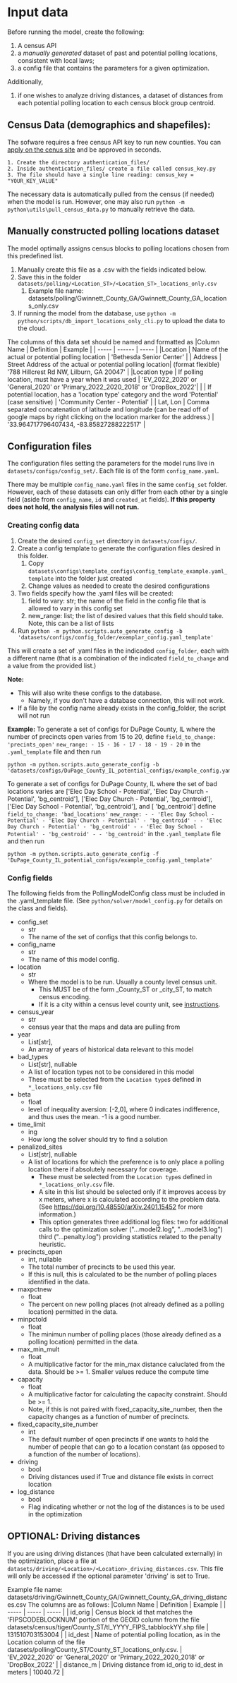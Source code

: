 # Input data
Before running the model, create the following:
1. A census API
1. a *manually generated* dataset of past and potential polling locations, consistent with local laws;
1. a config file that contains the parameters for a given optimization.

Additionally,
1. if one wishes to analyze driving distances, a dataset of distances from each potential polling location to each census block group centroid.

## **Census Data (demographics and shapefiles)**:
The sofware requires a free census API key to run new counties. You can [apply on the cenus site](https://api.census.gov/data/key_signup.html) and be approved in seconds.

    1. Create the directory authentication_files/
    2. Inside authentication_files/ create a file called census_key.py
    3. The file should have a single line reading: census_key = "YOUR_KEY_VALUE"

The necessary data is automatically pulled from the census (if needed) when the model is run. However, one may also run `python -m python\utils\pull_census_data.py` to manually retrieve the data.

## Manually constructed polling locations dataset

The model optimally assigns census blocks to polling locations chosen from this predefined list. 

1. Manually create this file as a .csv with the fields indicated below.
1. Save this in the folder `datasets/polling/<Location_ST>/<Location_ST>_locations_only.csv`
    1. Example file name: datasets/polling/Gwinnett_County_GA/Gwinnett_County_GA_locations_only.csv
1. If running the model from the database, use `python -m python/scripts/db_import_locations_only_cli.py` to upload the data to the cloud.

The columns of this data set should be named and formatted as
|Column Name | Definition | Example |
| ----- | ------ | ----- |
|Location | Name of the actual or potential polling location | 'Bethesda Senior Center' |
| Address | Street Address of the actual or potential polling location| (format flexible) '788 Hillcrest Rd NW, Lilburn, GA 20047' |
|Location type | If polling location, must have a year when it was used | 'EV_2022_2020' or 'General_2020' or 'Primary_2022_2020_2018' or 'DropBox_2022'|
| | If potential location, has a 'location type' category and the word 'Potential' (case sensitive) | 'Community Center - Potential' |
| Lat, Lon | Comma separated concatenation of latitude and longitude (can be read off of google maps by right clicking on the location marker for the address.) | '33.964717796407434, -83.85827288222517' |

## Configuration files

The configuration files setting the parameters for the model runs live in `datasets/configs/config_set/`. Each file is of the form `config_name.yaml`. 

There may be multiple `config_name.yaml` files in the same `config_set` folder. However, each of these datasets can only differ from each other by a single field (aside from `config_name`, `id` and `created_at` fields). **If this property does not hold, the analysis files will not run.** 

### Creating config data
1. Create the desired `config_set` directory in `datasets/configs/`. 
1. Create a config template to generate the configuration files desired in this folder.
   1. Copy `datasets\configs\template_configs\config_template_example.yaml_template` into the folder just created
   1. Change values as needed to create the desired configurations
1. Two fields specify how the .yaml files will be created:
    1. field to vary: str; the name of the field in the config file that is allowed to vary in this config set
    1. new_range: list; the list of desired values that this field should take. Note, this can be a list of lists    
1. Run `python -m python.scripts.auto_generate_config -b 'datasets/configs/config_folder/exemplar_config.yaml_template'`

This will create a set of .yaml files in the indicaded `config_folder`, each with a different name (that is a combination of the indicated `field_to_change` and a value from the provided list.)

**Note:**
* This will also write these configs to the database.
    * Namely, if you don't have a database connection, this will not work.
* If a file by the config name already exists in the config_folder, the script will not run

**Example:**
To generate a set of configs for DuPage County, IL where the number of precincts open varies from 15 to 20, define
`field_to_change: 'precints_open'`
`new_range:
    - 15
    - 16
    - 17
    - 18
    - 19
    - 20`
in the `.yaml_template` file and then run
```
python -m python.scripts.auto_generate_config -b 'datasets/configs/DuPage_County_IL_potential_configs/example_config.yaml_template'
```
To generate a set of configs for DuPage County, IL where the set of bad locations varies are ['Elec Day School - Potential', 'Elec Day Church - Potential', 'bg_centroid'],  ['Elec Day Church - Potential', 'bg_centroid'], ['Elec Day School - Potential',  'bg_centroid'], and [ 'bg_centroid'] define
`field_to_change: 'bad_locations'`
`new_range:
    - - 'Elec Day School - Potential'
      - 'Elec Day Church - Potential'
      - 'bg_centroid'
    - - 'Elec Day Church - Potential'
      - 'bg_centroid'
    - - 'Elec Day School - Potential'
      - 'bg_centroid'
    - - 'bg_centroid'`
in the `.yaml_template` file and then run
```
python -m python.scripts.auto_generate_config -f 'DuPage_County_IL_potential_configs/example_config.yaml_template'
```
### Config fields
The following fields from the PollingModelConfig class must be included in the .yaml_template file. (See `python/solver/model_config.py` for details on the class and fields). <!--In addition to the fields listed below, and `id`, and `created_at` field are generated when uploaded to the database.-->

* config_set
    * str
    * The name of the set of configs that this config belongs to.
* config_name
    * str
    * The name of this model config.
* location
    * str
    * Where the model is to be run. Usually a county level census unit. 
        * This MUST be of the form <Location>_County_ST or <Location>_city_ST, to match census encoding.
        * If it is a city within a census level county unit, see [instructions](tbd).
* census_year
    * str
    * census year that the maps and data are pulling from
* year
    * List[str],
    * An array of years of historical data relevant to this model
* bad_types
    * List[str], nullable
    * A list of location types not to be considered in this model
    * These must be selected from the `Location type`s defined in `*_locations_only.csv` file
* beta
    * float
    * level of inequality aversion: [-2,0], where 0 indicates indifference, and thus uses the mean. -1 is a good number.
* time_limit
    * ing 
    * How long the solver should try to find a solution
*  penalized_sites
    * List[str], nullable
    * A list of locations for which the preference is to only place a polling location there if absolutely necessary for coverage.
        * These must be selected from the `Location type`s defined in `*_locations_only.csv` file.  
        * A site in this list should be selected only if it improves access by x meters, where x is calculated according to the problem data. (See https://doi.org/10.48550/arXiv.2401.15452 for more information.) 
        * This option generates three additional log files: two for additional calls to the optimization solver ("...model2.log", "...model3.log") third ("...penalty.log") providing statistics related to the penalty heuristic.
* precincts_open
    * int, nullable
    * The total number of precincts to be used this year.
    * If this is null, this is calculated to be the number of
    polling places identified in the data.
* maxpctnew
    * float
    * The percent on new polling places (not already defined as a
    polling location) permitted in the data.
* minpctold
    * float
    * The minimun number of polling places (those already defined as a
    polling location) permitted in the data.
* max_min_mult
    * float
    * A multiplicative factor for the min_max distance caluclated from the data. Should be >= 1. Smaller values reduce the compute time
* capacity
    * float
    * A multiplicative factor for calculating the capacity constraint. Should be >= 1.
    * Note, if this is not paired with fixed_capacity_site_number, then the capacity changes as a function of number of precincts.
* fixed_capacity_site_number
    * int
    * The default number of open precincts if one wants to hold the number of people that can go to a location constant (as opposed to a function of the number of locations).
* driving
    * bool
    * Driving distances used if True and distance file exists in correct location
* log_distance
    * bool
    * Flag indicating whether or not the log of the distances is to be used in the optimization


<!--

If you are interested in only running results for  Gwinnett County, no further action is needed. If you are interested in running a county for which you do not have the above data, the software will notify you that the necessary data is missing.

instructions for downloading or creating these files and their formats are given here.

All file paths are given relative to the git folder for Equitable-Polling-Locations

### **datasets/census/redistricting/County_ST/DECENNIALPL2020.P3-Data.csv**:
* This is the census dataset for a racial breakdown of people of voting age by census block.
* Documentation for this dataset can be found [on the census api site for P3](https://api.census.gov/data/2010/dec/sf1/groups/P3.html)
* Instructions for downloading this data:
    * Visit [RACE FOR THE POPULATION 18 YEARS AND OVER](https://data.census.gov/table?q=P3:+RACE+FOR+THE+POPULATION+18+YEARS+AND+OVER&tid=DECENNIALPL2020.P3)
    * Select Geography:
    * Filter for Geography -> Blocks -> State -> County Name, State -> All Blocks within County Name, State
    * If asked to select table vintage, select 2020;  DEC Redistricting Data (PL-94-171)
    * Unzip and place the contents of the downloaded folder in 'datasets/census/redistricting/Count_ST/'
* Columns of P3 selected by the software:
    * White alone
    * Black or African American alone
    * American Indian And Alaska Native alone
    * Asian alone
    * Native Hawaiian and Other Pacific Islander alone
    * Some Other Race alone
    * Two or More Races

### **datasets/census/redistricting/County_ST/DECENNIALPL2020.P4-Data.csv**:
* This is the census dataset for a racial breakdown of people of voting age by census block.
* Documentation for this dataset can be found [on the census api site for P4](https://api.census.gov/data/2010/dec/sf1/groups/P4.html)
* Instructions for downloading this data:
    * Visit [HISPANIC OR LATINO, AND NOT HISPANIC OR LATINO BY RACE FOR THE POPULATION 18 YEARS AND OVER](https://data.census.gov/table?g=050XX00US13135$1000000&d=DEC+Redistricting+Data+(PL+94-171)&tid=DECENNIALPL2020.P4)
    * Select Geography:
    * Filter for Geography -> Blocks -> State -> County Name, State -> All Blocks within County Name, State
    * If asked to select table vintage, select 2020;  DEC Redistricting Data (PL-94-171)
    * Unzip and place the contents of the downloaded folder in 'datasets/census/redistricting/County_ST/'
* Columns of P4 selected by the software:
    * Total population
    * Total hispanic
    * Total non_hispanic
### **datasets/census/tiger/County_ST/tl_YYYY_FIPS_tabblockYY.shp**:
[TIGER/line Shapefiles](https://www.census.gov/geographies/mapping-files/time-series/geo/tiger-line-file.html) is a database of shape files for the geographic categories used by the census.
* Documentation: https://www.census.gov/programs-surveys/geography/technical-documentation/complete-technical-documentation/tiger-geo-line/2020.html
* Instructions for downloading this data:
    * Visit https://www.census.gov/geographies/mapping-files/time-series/geo/tiger-line-file.2020.html#list-tab-790442341
    * Scroll down to FTP Archive by State
    * Click on desired States
    * Click on desired FIPS Code for the County
    * Download tl_YYYY_FIPS_tabblockYY.zip (e.g. tl_2020_13135_tabblock20.zip)
    * Unzip and place the contents of the downloaded folder in 'datasets/census/tiger/County_ST/'
* Columns of block geography selected by the software:
    * GEOID20 - identifier. Format:1000000USFIPSCODEBLOCKNUM, e.g. 1000000US131510703153004
    * geometry - the polygon of the block
    * INTPTLAT20 - latitude of block centroid
    * INTPTLON20 - longitude of block centroid

### **datasets/census/tiger/County_ST/tl_YYYY_FIPS_bgYY.shp**:
The instructions for downloading this data is identical the instructions for the blocks with the following exception:
* Download tl_YYYY_FIPS_bgYY.zip (e.g. tl_2020_13135_bg20.zip)

-->


## OPTIONAL: Driving distances

If you are using driving distances (that have been calculated externally) in the optimization, place a file at `datasets/driving/<Location>/<Location>_driving_distances.csv`.  This file will only be accessed if the optional parameter 'driving' is set to True.

Example file name: datasets/driving/Gwinnett_County_GA/Gwinnett_County_GA_driving_distances.csv
The columns are as follows:
|Column Name | Definition | Example |
| ----- | ----- | ----- |
| id_orig | Census block id that matches the 'FIPSCODEBLOCKNUM' portion of the GEOID column from the file datasets/census/tiger/County_ST/tl_YYYY_FIPS_tabblockYY.shp file | 131510703153004 |
| id_dest | Name of potential polling location, as in the Location column of the file datasets/polling/County_ST/County_ST_locations_only.csv. | 'EV_2022_2020' or 'General_2020' or 'Primary_2022_2020_2018' or 'DropBox_2022' |
| distance_m | Driving distance from id_orig to id_dest in meters | 10040.72 |

